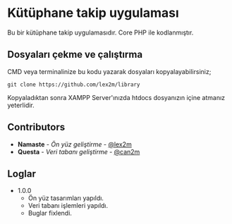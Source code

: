 # Kütüphane takip uygulaması

Bu bir kütüphane takip uygulamasıdır. Core PHP ile kodlanmıştır.

## Dosyaları çekme ve çalıştırma

CMD veya terminalinize bu kodu yazarak dosyaları kopyalayabilirsiniz;

```
git clone https://github.com/lex2m/library
```

Kopyaladıktan sonra XAMPP Server'ınızda htdocs dosyanızın içine atmanız yeterlidir.

## Contributors

- **Namaste** - _Ön yüz geliştirme_ - [@lex2m](https://github.com/lex2m)
- **Questa** - _Veri tabanı geliştirme_ - [@can2m](https://github.com/can2m)

## Loglar

- 1.0.0
  - Ön yüz tasarımları yapıldı.
  - Veri tabanı işlemleri yapıldı.
  - Buglar fixlendi.
